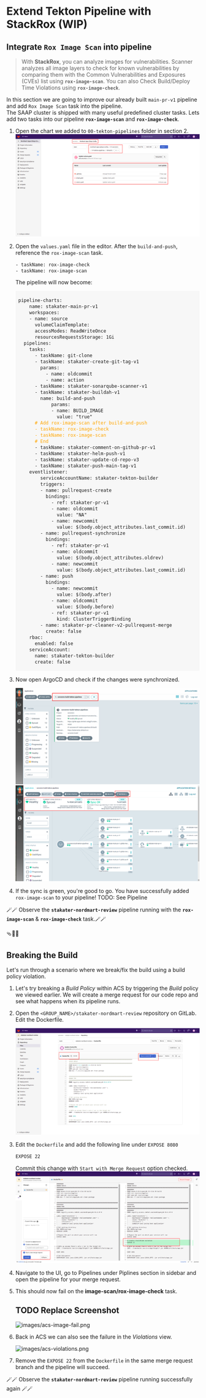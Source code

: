 # Extend Tekton Pipeline with StackRox (WIP)

## Integrate `Rox Image Scan` into pipeline
> With **StackRox**, you can analyze images for vulnerabilities. Scanner analyzes all image layers to check for known vulnerabilities by comparing them with the Common Vulnerabilities and Exposures (CVEs) list using **`rox-image-scan`**. You can also Check Build/Deploy Time Violations using **`rox-image-check`**.

In this section we are going to improve our already built `main-pr-v1` pipeline and add `Rox Image Scan` task into the pipeline.  
The SAAP cluster is shipped with many useful predefined cluster tasks. 
Lets add two tasks into our pipeline **`rox-image-scan`** and **`rox-image-check`**. 

1. Open the chart we added to `00-tekton-pipelines` folder in section 2.
  ![images/pipelines-Nordmart-apps-GitOps-config](images/pipelines-nordmart-apps-gitops-config.png)

2. Open the `values.yaml` file in the editor. After the `build-and-push`, reference the `rox-image-scan` task. 

    ```
    - taskName: rox-image-check
    - taskName: rox-image-scan
    ```

    The pipeline will now become:
    <div class="highlight" style="background: #f7f7f7">
    <pre><code class="language-yaml">
    pipeline-charts:
        name: stakater-main-pr-v1
        workspaces:
        - name: source
          volumeClaimTemplate:
          accessModes: ReadWriteOnce
          resourcesRequestsStorage: 1Gi
      pipelines:
        tasks:
          - taskName: git-clone
          - taskName: stakater-create-git-tag-v1
            params:
              - name: oldcommit
              - name: action
          - taskName: stakater-sonarqube-scanner-v1
          - taskName: stakater-buildah-v1
            name: build-and-push
                params:
                - name: BUILD_IMAGE
                  value: "true"
          <span style="color:orange"># Add rox-image-scan after build-and-push
          - taskName: rox-image-check
          - taskName: rox-image-scan
          # End</span>
          - taskName: stakater-comment-on-github-pr-v1
          - taskName: stakater-helm-push-v1
          - taskName: stakater-update-cd-repo-v3
          - taskName: stakater-push-main-tag-v1
        eventlistener:
            serviceAccountName: stakater-tekton-builder
            triggers:
            - name: pullrequest-create
              bindings:
                - ref: stakater-pr-v1
                - name: oldcommit
                  value: "NA"
                - name: newcommit
                  value: $(body.object_attributes.last_commit.id)
            - name: pullrequest-synchronize
              bindings:
                - ref: stakater-pr-v1
                - name: oldcommit
                  value: $(body.object_attributes.oldrev)
                - name: newcommit
                  value: $(body.object_attributes.last_commit.id)
            - name: push
              bindings:
                - name: newcommit
                  value: $(body.after)
                - name: oldcommit
                  value: $(body.before)
                - ref: stakater-pr-v1
                  kind: ClusterTriggerBinding
            - name: stakater-pr-cleaner-v2-pullrequest-merge
              create: false
        rbac:
          enabled: false
        serviceAccount:
          name: stakater-tekton-builder
          create: false
    </code></pre></div>
3. Now open ArgoCD and check if the changes were synchronized.

    ![sorcerers-build-Tekton-pipelines](./images/sorcerers-build-tekton-pipelines.png)
    ![sorcerers-build-Tekton-pipelines2](./images/sorcerers-build-tekton-pipelines2.png)


4. If the sync is green, you're good to go. You have successfully added `rox-image-scan` to your pipeline!
    TODO: See Pipeline

🪄🪄 Observe the **`stakater-nordmart-review`** pipeline running with the **`rox-image-scan`** & **`rox-image-check`** task.🪄🪄

🩴🔑🐉

## Breaking the Build

Let's run through a scenario where we break/fix the build using a build policy violation.

1. Let's try breaking a *Build Policy* within ACS by triggering the *Build* policy we viewed earlier. We will create a merge request for our code repo and see what happens when its pipeline runs.

2. Open the `<GROUP_NAME>/stakater-nordmart-review` repository on GitLab. Edit the Dockerfile.

    ![images/build-time-violation-dockerfile.png](images/build-time-violation-dockerfile.png)

3. Edit the `Dockerfile` and add the following line under `EXPOSE 8080`

    ```bash
    EXPOSE 22
    ```
    Commit this change with `Start with Merge Request` option checked.
    ![images/build-time-violation-dockerfile-merge-req.png](images/build-time-violation-dockerfile-merge-req.png)

4. Navigate to the UI, go to Pipelines under Piplines section in sidebar and open the pipeline for your merge request.

4. This should now fail on the **image-scan/rox-image-check** task.  

    ## TODO Replace Screenshot
    ![images/acs-image-fail.png](images/acs-image-fail.png)

5. Back in ACS we can also see the failure in the *Violations* view.  

    ![images/acs-violations.png](images/acs-violations.png)

6. Remove the `EXPOSE 22` from the `Dockerfile` in the same merge request branch and the pipeline will succeed.

🪄🪄 Observe the **`stakater-nordmart-review`** pipeline running successfully again 🪄🪄
